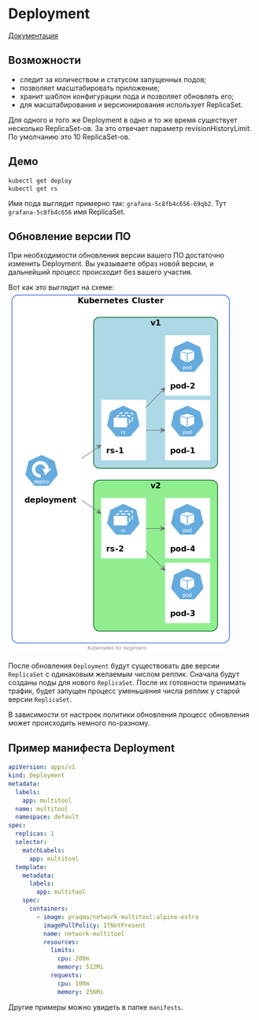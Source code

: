 # Deployment
[Документация](https://kubernetes.io/docs/concepts/workloads/controllers/deployment/)

## Возможности
- следит за количеством и статусом запущенных подов;
- позволяет масштабировать приложение;
- хранит шаблон конфигурации пода и позволяет обновлять его;
- для масштабирования и версионирования использует ReplicaSet.

Для одного и того же Deployment в одно и то же время существует несколько ReplicaSet-ов.
За это отвечает параметр revisionHistoryLimit. По умолчанию это 10 ReplicaSet-ов.

## Демо
```shell script
kubectl get deploy
kubectl get rs
```

Имя пода выглядит примерно так: `grafana-5c8fb4c656-69qb2`.
Тут `grafana-5c8fb4c656` имя ReplicaSet.

## Обновление версии ПО
При необходимости обновления версии вашего ПО достаточно изменить Deployment.
Вы указываете образ новой версии, и дальнейший процесс происходит без вашего участия.

Вот как это выглядит на схеме:
![Обновление ПО](./images/deployment-update.png)

После обновления `Deployment` будут существовать две версии `ReplicaSet` с одинаковым желаемым числом реплик.
Сначала будут созданы поды для нового `ReplicaSet`.
После их готовности принимать трафик, будет запущен процесс уменьшения числа реплик у старой версии `ReplicaSet`.
 
В зависимости от настроек политики обновления процесс обновления может происходить немного по-разному.

## Пример манифеста Deployment
```yaml
apiVersion: apps/v1
kind: Deployment
metadata:
  labels:
    app: multitool
  name: multitool
  namespace: default
spec:
  replicas: 1
  selector:
    matchLabels:
      app: multitool
  template:
    metadata:
      labels:
        app: multitool
    spec:
      containers:
        - image: praqma/network-multitool:alpine-extra
          imagePullPolicy: IfNotPresent
          name: network-multitool
          resources:
            limits:
              cpu: 200m
              memory: 512Mi
            requests:
              cpu: 100m
              memory: 256Mi
```

Другие примеры можно увидеть в папке `manifests`. 
